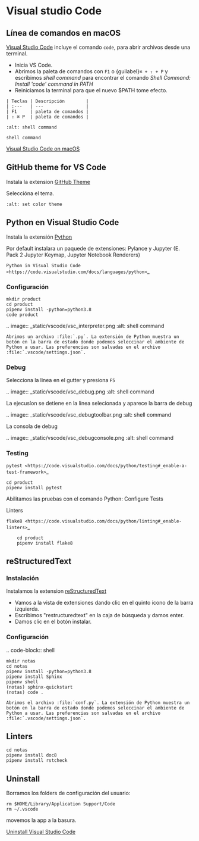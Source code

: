 # Visual studio Code


## Línea de comandos en macOS

[Visual Studio Code](https://code.visualstudio.com) incluye el comando `code`, para abrir archivos desde una terminal.


 * Inicia VS Code.
 * Abrimos la paleta de comandos con `F1` o {guilabel}`⌘ + ⇧ + P` y escribimos *shell command* para encontrar el comando *Shell Command: Install 'code' command in PATH*
 * Reiniciamos la terminal para que el nuevo $PATH tome efecto.


```{note}
| Teclas | Descripción        |
| :---   | ---                |
| F1     | paleta de comandos |
| ⇧ ⌘ P  | paleta de comandos |
```

```{figure} _static/vscode/vsc_shell.png
:alt: shell command

shell command
```

[Visual Studio Code on macOS](https://code.visualstudio.com/docs/setup/mac)


## GitHub theme for VS Code

Instala la extension [GitHub Theme](https://github.com/primer/github-vscode-theme)

Seleccióna el tema.

```{figure} _static/vscode/github-themes.png
:alt: set color theme
```

## Python en Visual Studio Code

Instala la extensión [Python](https://marketplace.visualstudio.com/items?itemName=ms-python.python)

Por default instalara un paquede de extensiones: Pylance y Jupyter (E. Pack 2 Jupyter Keymap, Jupyter Notebook Renderers)

`Python in Visual Studio Code <https://code.visualstudio.com/docs/languages/python>`_

### Configuración

```shell
mkdir product
cd product
pipenv install -python=python3.8
code product
```

.. image:: _static/vscode/vsc_interpreter.png
   :alt: shell command


```{warning}
Abrimos un archivo :file:`.py`. La extensión de Python muestra un botón en la barra de estado donde podemos seleccinar el ambiente de Python a usar. Las preferencias son salvadas en el archivo :file:`.vscode/settings.json`.
```

### Debug

Selecciona la linea en el gutter y presiona ``F5``


.. image:: _static/vscode/vsc_debug.png
   :alt: shell command

La ejecusíon se detiene en la linea selecionada y aparece la barra de debug

.. image:: _static/vscode/vsc_debugtoolbar.png
   :alt: shell command


La consola de debug

.. image:: _static/vscode/vsc_debugconsole.png
   :alt: shell command


### Testing
`pytest <https://code.visualstudio.com/docs/python/testing#_enable-a-test-framework>`_

```shell
cd product
pipenv install pytest
```

Abilitamos las pruebas con el comando Python: Configure Tests

Linters

`flake8 <https://code.visualstudio.com/docs/python/linting#_enable-linters>`_

```shell
    cd product
    pipenv install flake8
```

## reStructuredText

### Instalación

Instalamos la extension [reStructuredText](https://docs.restructuredtext.net)

* Vamos a la vista de extensiones dando clic en el quinto icono de la barra izquierda.
* Escribimos "restructuredtext" en la caja de búsqueda y damos enter.
* Damos clic en el botón instalar.


### Configuración

.. code-block:: shell

    mkdir notas
    cd notas
    pipenv install -python=python3.8
    pipenv install Sphinx
    pipenv shell
    (notas) sphinx-quickstart
    (notas) code .



```{warning}
Abrimos el archivo :file:`conf.py`. La extensión de Python muestra un botón en la barra de estado donde podemos seleccinar el ambiente de Python a usar. Las preferencias son salvadas en el archivo :file:`.vscode/settings.json`.
```

## Linters

```shell
cd notas
pipenv install doc8
pipenv install rstcheck
```

## Uninstall

Borramos los folders de configuración del usuario:

```shell
rm $HOME/Library/Application Support/Code
rm ~/.vscode
```
movemos la app a la basura.

[Uninstall Visual Studio Code](https://code.visualstudio.com/docs/setup/uninstall)
